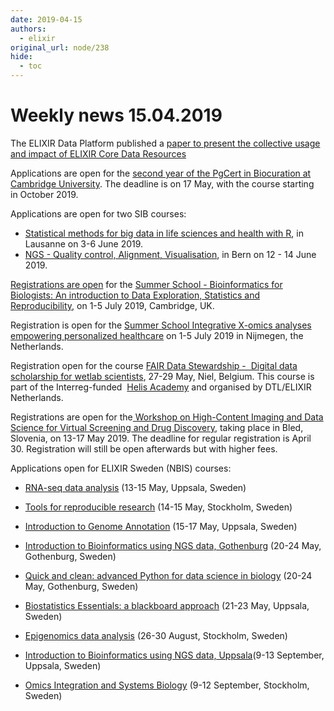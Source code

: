```yaml
---
date: 2019-04-15
authors:
  - elixir
original_url: node/238
hide:
  - toc
---
```


# Weekly news 15.04.2019

<p>The ELIXIR Data Platform published a&nbsp;<a href="https://elixir-europe.us4.list-manage.com/track/click?u=751beffce2e491f94d6f66918&amp;id=5d4a51986c&amp;e=64fa86a9a6" target="_blank">paper to present the collective usage and impact of ELIXIR Core Data Resources</a></p>

<p>Applications are open for the&nbsp;<a href="https://elixir-europe.us4.list-manage.com/track/click?u=751beffce2e491f94d6f66918&amp;id=7ae0f8f19a&amp;e=64fa86a9a6" target="_blank">second year of the PgCert in Biocuration at Cambridge University</a>. The deadline is on 17 May, with the course starting in&nbsp;October 2019.</p>

<p>Applications are open for two SIB courses:</p>

<ul>
	<li><a href="https://elixir-europe.us4.list-manage.com/track/click?u=751beffce2e491f94d6f66918&amp;id=05fa23ef30&amp;e=64fa86a9a6">Statistical methods for big data in life sciences and health with R</a>, in Lausanne on 3-6 June 2019.</li>
	<li><a href="https://elixir-europe.us4.list-manage.com/track/click?u=751beffce2e491f94d6f66918&amp;id=1f11115980&amp;e=64fa86a9a6">NGS - Quality control, Alignment, Visualisation</a>, in Bern on 12 - 14 June 2019.</li>
</ul>

<p><a href="https://elixir-europe.us4.list-manage.com/track/click?u=751beffce2e491f94d6f66918&amp;id=3e3f5be79b&amp;e=64fa86a9a6" target="_blank">Registrations are open</a>&nbsp;for the&nbsp;<a href="https://elixir-europe.us4.list-manage.com/track/click?u=751beffce2e491f94d6f66918&amp;id=63f837c63e&amp;e=64fa86a9a6">Summer School - Bioinformatics for Biologists: An introduction to Data Exploration, Statistics and Reproducibility</a>, on 1-5 July 2019, Cambridge, UK.&nbsp;</p>

<p>Registration is open for the&nbsp;<a href="https://elixir-europe.us4.list-manage.com/track/click?u=751beffce2e491f94d6f66918&amp;id=9f30259831&amp;e=64fa86a9a6">Summer School Integrative X-omics analyses empowering personalized healthcare</a>&nbsp;on 1-5 July 2019 in Nijmegen, the Netherlands.</p>

<p>Registration open for the course&nbsp;<a href="https://elixir-europe.us4.list-manage.com/track/click?u=751beffce2e491f94d6f66918&amp;id=3b9ec19cee&amp;e=64fa86a9a6">FAIR Data Stewardship - &nbsp;Digital data scholarship for wetlab scientists</a>, 27-29 May, Niel, Belgium. This course is part of the Interreg-funded &nbsp;<a href="https://elixir-europe.us4.list-manage.com/track/click?u=751beffce2e491f94d6f66918&amp;id=cf8d263b7b&amp;e=64fa86a9a6">Helis Academy</a>&nbsp;and organised by DTL/ELIXIR Netherlands.</p>

<p>Registrations are open for the<a href="https://elixir-europe.us4.list-manage.com/track/click?u=751beffce2e491f94d6f66918&amp;id=2fb1e40f23&amp;e=64fa86a9a6">&nbsp;Workshop on High-Content Imaging and Data Science for Virtual Screening and Drug Discovery</a>, taking place in Bled, Slovenia, on 13-17 May 2019. The deadline for regular registration is April 30. Registration will still be open afterwards but with higher fees.</p>

<p>Applications open for ELIXIR Sweden (NBIS) courses:</p>

<ul>
	<li dir="ltr">
	<p><a href="https://elixir-europe.us4.list-manage.com/track/click?u=751beffce2e491f94d6f66918&amp;id=a92b1ae661&amp;e=64fa86a9a6">RNA-seq data analysis</a>&nbsp;(13-15 May, Uppsala, Sweden)</p>
	</li>
	<li dir="ltr">
	<p><a href="https://elixir-europe.us4.list-manage.com/track/click?u=751beffce2e491f94d6f66918&amp;id=acb9c99b28&amp;e=64fa86a9a6">Tools for reproducible research</a>&nbsp;(14-15 May, Stockholm, Sweden)</p>
	</li>
	<li dir="ltr">
	<p><a href="https://elixir-europe.us4.list-manage.com/track/click?u=751beffce2e491f94d6f66918&amp;id=e55a63fbd0&amp;e=64fa86a9a6">Introduction to Genome Annotation</a>&nbsp;(15-17 May, Uppsala, Sweden)</p>
	</li>
	<li dir="ltr">
	<p><a href="https://elixir-europe.us4.list-manage.com/track/click?u=751beffce2e491f94d6f66918&amp;id=d2dab6f1a1&amp;e=64fa86a9a6">Introduction to Bioinformatics using NGS data, Gothenburg</a>&nbsp;(20-24 May, Gothenburg, Sweden)</p>
	</li>
	<li dir="ltr">
	<p><a href="https://elixir-europe.us4.list-manage.com/track/click?u=751beffce2e491f94d6f66918&amp;id=42a0d365c8&amp;e=64fa86a9a6">Quick and clean: advanced Python for data science in biology</a>&nbsp;(20-24 May, Gothenburg, Sweden)</p>
	</li>
	<li dir="ltr">
	<p><a href="https://elixir-europe.us4.list-manage.com/track/click?u=751beffce2e491f94d6f66918&amp;id=883afe4a04&amp;e=64fa86a9a6">Biostatistics Essentials: a blackboard approach</a>&nbsp;(21-23 May, Uppsala, Sweden)</p>
	</li>
	<li dir="ltr">
	<p><a href="https://elixir-europe.us4.list-manage.com/track/click?u=751beffce2e491f94d6f66918&amp;id=be73729beb&amp;e=64fa86a9a6">Epigenomics data analysis</a>&nbsp;(26-30 August, Stockholm, Sweden)</p>
	</li>
	<li dir="ltr">
	<p><a href="https://elixir-europe.us4.list-manage.com/track/click?u=751beffce2e491f94d6f66918&amp;id=3f9ad30b67&amp;e=64fa86a9a6">Introduction to Bioinformatics using NGS data, Uppsala</a>(9-13 September, Uppsala, Sweden)</p>
	</li>
	<li dir="ltr">
	<p><a href="https://elixir-europe.us4.list-manage.com/track/click?u=751beffce2e491f94d6f66918&amp;id=5236e8caec&amp;e=64fa86a9a6">Omics Integration and Systems Biology</a>&nbsp;(9-12 September, Stockholm, Sweden)</p>
	</li>
</ul>

<p>&nbsp;</p>

